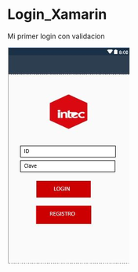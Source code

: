 # Login_Xamarin
Mi primer login con validacion

![alt text](https://github.com/Steff10740/Login_Xamarin/blob/main/Log_f.JPG)

